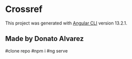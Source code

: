 # Crossref

This project was generated with [Angular CLI](https://github.com/angular/angular-cli) version 13.2.1.
 
## Made by Donato Alvarez

#clone repo
#npm i
#ng serve

